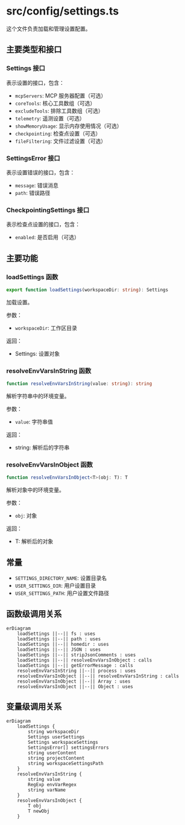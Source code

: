# src/config/settings.ts

这个文件负责加载和管理设置配置。

## 主要类型和接口

### Settings 接口

表示设置的接口，包含：
- `mcpServers`: MCP 服务器配置（可选）
- `coreTools`: 核心工具数组（可选）
- `excludeTools`: 排除工具数组（可选）
- `telemetry`: 遥测设置（可选）
- `showMemoryUsage`: 显示内存使用情况（可选）
- `checkpointing`: 检查点设置（可选）
- `fileFiltering`: 文件过滤设置（可选）

### SettingsError 接口

表示设置错误的接口，包含：
- `message`: 错误消息
- `path`: 错误路径

### CheckpointingSettings 接口

表示检查点设置的接口，包含：
- `enabled`: 是否启用（可选）

## 主要功能

### loadSettings 函数

```typescript
export function loadSettings(workspaceDir: string): Settings
```

加载设置。

参数：
- `workspaceDir`: 工作区目录

返回：
- Settings: 设置对象

### resolveEnvVarsInString 函数

```typescript
function resolveEnvVarsInString(value: string): string
```

解析字符串中的环境变量。

参数：
- `value`: 字符串值

返回：
- string: 解析后的字符串

### resolveEnvVarsInObject 函数

```typescript
function resolveEnvVarsInObject<T>(obj: T): T
```

解析对象中的环境变量。

参数：
- `obj`: 对象

返回：
- T: 解析后的对象

## 常量

- `SETTINGS_DIRECTORY_NAME`: 设置目录名
- `USER_SETTINGS_DIR`: 用户设置目录
- `USER_SETTINGS_PATH`: 用户设置文件路径

## 函数级调用关系

```mermaid
erDiagram
    loadSettings ||--|| fs : uses
    loadSettings ||--|| path : uses
    loadSettings ||--|| homedir : uses
    loadSettings ||--|| JSON : uses
    loadSettings ||--|| stripJsonComments : uses
    loadSettings ||--|| resolveEnvVarsInObject : calls
    loadSettings ||--|| getErrorMessage : calls
    resolveEnvVarsInString ||--|| process : uses
    resolveEnvVarsInObject ||--|| resolveEnvVarsInString : calls
    resolveEnvVarsInObject ||--|| Array : uses
    resolveEnvVarsInObject ||--|| Object : uses
```

## 变量级调用关系

```mermaid
erDiagram
    loadSettings {
        string workspaceDir
        Settings userSettings
        Settings workspaceSettings
        SettingsError[] settingsErrors
        string userContent
        string projectContent
        string workspaceSettingsPath
    }
    resolveEnvVarsInString {
        string value
        RegExp envVarRegex
        string varName
    }
    resolveEnvVarsInObject {
        T obj
        T newObj
    }
```